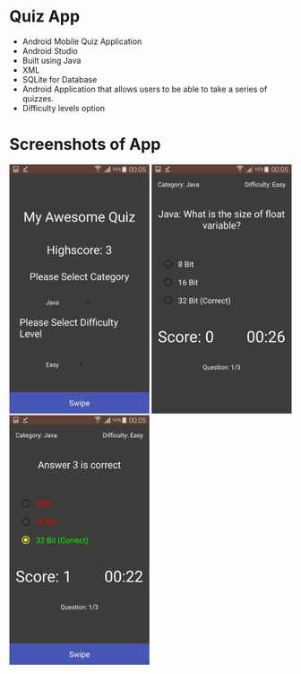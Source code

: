 # Quiz App
- Android Mobile Quiz Application
- Android Studio
- Built using Java 
- XML
- SQLite for Database
- Android Application that allows users to be able to take a series of quizzes.
- Difficulty levels option

# Screenshots of App
<img src="screenshots/image1.jpeg" width=250> <img src="screenshots/image2.jpeg" width=250> <img src="screenshots/image3.jpeg" width=250>
